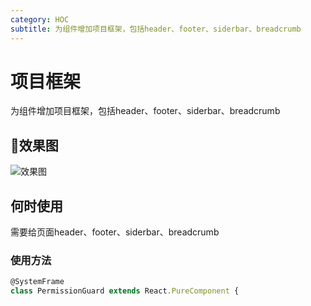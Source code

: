 ```yaml
---
category: HOC
subtitle: 为组件增加项目框架，包括header、footer、siderbar、breadcrumb
---
```


# 项目框架
为组件增加项目框架，包括header、footer、siderbar、breadcrumb

## 效果图
![效果图](https://storage.bkjk.com/storage/file/3d34c39580dcb3ed019841928a5a6127.png)

## 何时使用
需要给页面header、footer、siderbar、breadcrumb

### 使用方法

```javascript
@SystemFrame
class PermissionGuard extends React.PureComponent {
```